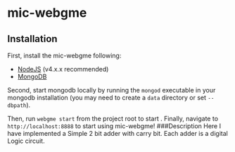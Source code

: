 # mic-webgme
## Installation
First, install the mic-webgme following:
- [NodeJS](https://nodejs.org/en/) (v4.x.x recommended)
- [MongoDB](https://www.mongodb.com/)

Second, start mongodb locally by running the `mongod` executable in your mongodb installation (you may need to create a `data` directory or set `--dbpath`).

Then, run `webgme start` from the project root to start . Finally, navigate to `http://localhost:8888` to start using mic-webgme!
###Description
Here I have implemented a Simple 2 bit adder with carry bit. Each adder is a digital Logic circuit. 
